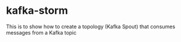 # kafka-storm

This is to show how to create a topology (Kafka Spout) that consumes messages from a Kafka topic
